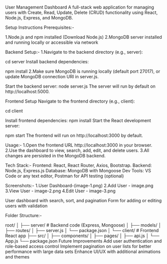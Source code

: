 User Management Dashboard
A full-stack web application for managing users with Create, Read, Update, Delete (CRUD) functionality using React, Node.js, Express, and MongoDB.

Setup Instructions
Prerequisites:-

1.Node.js and npm installed (Download Node.js)
2.MongoDB server installed and running locally or accessible via network

Backend Setup:-
1.Navigate to the backend directory (e.g., server):

cd server
Install backend dependencies:

npm install
2.Make sure MongoDB is running locally (default port 27017), or update MongoDB connection URI in server.js.

Start the backend server:
node server.js
The server will run by default on http://localhost:5000.

Frontend Setup
Navigate to the frontend directory (e.g., client):

cd client

Install frontend dependencies:
npm install
Start the React development server:

npm start
The frontend will run on http://localhost:3000 by default.

Usage:-
1.Open the frontend URL http://localhost:3000 in your browser.
2.Use the dashboard to view, search, add, edit, and delete users.
3.All changes are persisted in the MongoDB backend.

Tech Stack:-
Frontend: React, React Router, Axios, Bootstrap.
Backend: Node.js, Express.js
Database: MongoDB with Mongoose 
Dev Tools: VS Code or any text editor, Postman for API testing (optional)

Screenshots:-
1.User Dashboard-(image-1.png)
2.Add User - image.png
3.View User - image-2.png
4.Edit User - image-3.png

User dashboard with search, sort, and pagination
Form for adding or editing users with validation

Folder Structure:-

root/
│
├── server/           # Backend code (Express, Mongoose)
│   ├── models/
│   ├── routes/
│   ├── server.js
│   └── package.json
│
└── client/           # Frontend React app
    ├── src/
    │   ├── components/
    │   ├── pages/
    │   ├── api.js
    │   └── App.js
    └── package.json
Future Improvements
Add user authentication and role-based access control
Implement pagination on user lists for better performance with large data sets
Enhance UI/UX with additional animations and themes